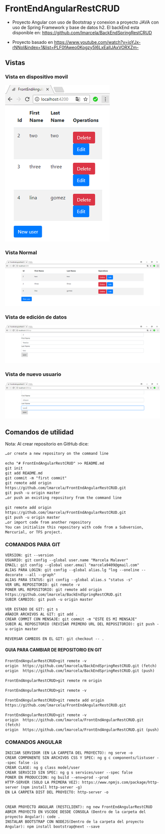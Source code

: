 # FrontEndAngularRestCRUD

- Proyecto Angular con uso de Bootstrap y conexion a proyecto JAVA con uso de Spring Framework y base de datos h2. El backEnd esta disponible en: https://github.com/lmarcela/BackEndSpringRestCRUD

- Proyecto basado en https://www.youtube.com/watch?v=ioYJx-rNNoI&index=1&list=PLF0fAweo0Kogzy5I6LxEaIlJAxVORXZm-

## Vistas

### Vista en dispositivo movil
	
![Vista en dispositivo movil](https://github.com/lmarcela/FrontEndAngularRestCRUD/blob/master/src/assets/img/readme/1.png)

### Vista Normal
	
![Vista normal](https://github.com/lmarcela/FrontEndAngularRestCRUD/blob/master/src/assets/img/readme/2.png)

### Vista de edición de datos
	
![Vista de edición de datos](https://github.com/lmarcela/FrontEndAngularRestCRUD/blob/master/src/assets/img/readme/3.png)

### Vista de nuevo usuario
	
![Vista de nuevo usuario](https://github.com/lmarcela/FrontEndAngularRestCRUD/blob/master/src/assets/img/readme/4.png)



## Comandos de utilidad

Nota: Al crear repositorio en GitHub dice:

	…or create a new repository on the command line

    echo "# FrontEndAngularRestCRUD" >> README.md
    git init
    git add README.md
    git commit -m "first commit"
    git remote add origin https://github.com/lmarcela/FrontEndAngularRestCRUD.git
    git push -u origin master
    …or push an existing repository from the command line

    git remote add origin https://github.com/lmarcela/FrontEndAngularRestCRUD.git
    git push -u origin master
    …or import code from another repository
    You can initialize this repository with code from a Subversion, Mercurial, or TFS project.

### COMANDOS PARA GIT

	VERSION: git --version
	USUARIO: git config --global user.name "Marcela Malaver"
	EMAIL: git config --global user.email "marcela9409@gmail.com"
	ALIAS PARA LOGIN: git config --global alias.lg "log --oneline --decorate --all --graph"
	ALIAS PARA STATUS: git config --global alias.s "status -s"
	VER URL REPOSITORIO: git remote -v
	PONER URL REPOSITORIO: git remote add origin https://github.com/lmarcela/BackEndSpringRestCRUD.git
	SUBIR CAMBIOS: git push -u origin master
	
	VER ESTADO DE GIT: git s
	AÑADIR ARCHIVOS AL GIT: git add .
	CREAR COMMIT CON MENSAJE: git commit -m "ESTE ES MI MENSAJE"
	SUBIR AL REPOSITORIO (REVISAR PRIMERO URL DEL REPOSITORIO): git push -u origin master
	
	REVERSAR CAMBIOS EN EL GIT: git checkout -- .

#### GUIA PARA CAMBIAR DE REPOSITORIO EN GIT
	FrontEndAngularRestCRUD>git remote -v
	origin  https://github.com/lmarcela/BackEndSpringRestCRUD.git (fetch)
	origin  https://github.com/lmarcela/BackEndSpringRestCRUD.git (push)
	
	FrontEndAngularRestCRUD>git remote rm origin
	
	FrontEndAngularRestCRUD>git remote -v
	
	FrontEndAngularRestCRUD>git remote add origin https://github.com/lmarcela/FrontEndAngularRestCRUD.git
	
	FrontEndAngularRestCRUD>git remote -v
	origin  https://github.com/lmarcela/FrontEndAngularRestCRUD.git (fetch)
	origin  https://github.com/lmarcela/FrontEndAngularRestCRUD.git (push)
	
### COMANDOS ANGULAR
	
	INICIAR SERVIDOR (EN LA CARPETA DEL PROYECTO): ng serve -o
	CREAR COMPONENTE SIN ARCHIVOS CSS Y SPEC: ng g c components/listuser --spec false -is
	CREAR CLASE: ng g class model/user
	CREAR SERVICIO SIN SPEC: ng g s services/user --spec false 
	PONER EN PRODUCCION: ng build --env=prod --prod
	HTTP-SERVER (SOLO LA PRIMERA VEZ): https://www.npmjs.com/package/http-server (npm install http-server -g)
	EN LA CARPETA DIST DEL PROYECTO: http-server -o 
	
	
	CREAR PROYECTO ANGULAR (RESTCLIENT): ng new FrontEndAngularRestCRUD
	ABRIR PROYECTO EN VSCODE DESDE CONSOLA (Dentro de la carpeta del proyecto Angular): code . 
	INSTALAR BOOTSTRAP CON NODEJS(Dentro de la carpeta del proyecto Angular): npm install bootstrap@next --save
